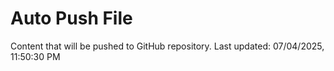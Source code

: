 # Auto Push File

Content that will be pushed to GitHub repository.
Last updated: 07/04/2025, 11:50:30 PM